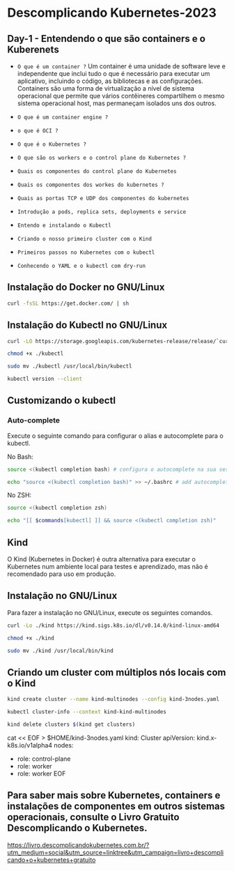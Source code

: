 # Descomplicando Kubernetes-2023

## Day-1 - Entendendo o que são containers e o Kuberenets

- `O que é um container ?`
  Um container é uma unidade de software leve e independente que inclui tudo o que é necessário para executar um aplicativo, incluindo o código, as bibliotecas e as configurações. Containers são uma forma de virtualização a nível de sistema operacional que permite que vários contêineres compartilhem o mesmo sistema operacional host, mas permaneçam isolados uns dos outros.

- `O que é um container engine ?`
- `o que é OCI ?`
- `O que é o Kubernetes ?`
- `O que são os workers e o control plane do Kubernetes ?`
- `Quais os componentes do control plane do Kubernetes`
- `Quais os componentes dos workes do kubernetes ?`
- `Quais as portas TCP e UDP dos componentes do kubernetes`
- `Introdução a pods, replica sets, deployments e service`
- `Entendo e instalando o Kubectl`
- `Criando o nosso primeiro cluster com o Kind`
- `Primeiros passos no Kubernetes com o kubectl`
- `Conhecendo o YAML e o kubectl com dry-run`

## Instalação do Docker no GNU/Linux

```bash
curl -fsSL https://get.docker.com/ | sh
```

## Instalação do Kubectl no GNU/Linux

```bash
curl -LO https://storage.googleapis.com/kubernetes-release/release/`curl -s https://storage.googleapis.com/kubernetes-release/release/stable.txt`/bin/linux/amd64/kubectl
```

```bash
chmod +x ./kubectl
```

```bash
sudo mv ./kubectl /usr/local/bin/kubectl
```

```bash
kubectl version --client
```

## Customizando o kubectl

### Auto-complete

Execute o seguinte comando para configurar o alias e autocomplete para o kubectl.

No Bash:

```bash
source <(kubectl completion bash) # configura o autocomplete na sua sessão atual (antes, certifique-se de ter instalado o pacote bash-completion).
```

```bash
echo "source <(kubectl completion bash)" >> ~/.bashrc # add autocomplete permanentemente ao seu shell.
```

No ZSH:

```bash
source <(kubectl completion zsh)
```

```bash
echo "[[ $commands[kubectl] ]] && source <(kubectl completion zsh)"
```

## Kind

O Kind (Kubernetes in Docker) é outra alternativa para executar o Kubernetes num ambiente local para testes e aprendizado, mas não é recomendado para uso em produção.

## Instalação no GNU/Linux

Para fazer a instalação no GNU/Linux, execute os seguintes comandos.

```bash
curl -Lo ./kind https://kind.sigs.k8s.io/dl/v0.14.0/kind-linux-amd64
```

```bash
chmod +x ./kind
```

```bash
sudo mv ./kind /usr/local/bin/kind
```

## Criando um cluster com múltiplos nós locais com o Kind

```bash
kind create cluster --name kind-multinodes --config kind-3nodes.yaml
```

```bash
kubectl cluster-info --context kind-kind-multinodes
```

```bash
kind delete clusters $(kind get clusters)
```

cat << EOF > $HOME/kind-3nodes.yaml
kind: Cluster
apiVersion: kind.x-k8s.io/v1alpha4
nodes:

- role: control-plane
- role: worker
- role: worker
  EOF

## Para saber mais sobre Kubernetes, containers e instalações de componentes em outros sistemas operacionais, consulte o Livro Gratuito Descomplicando o Kubernetes.

https://livro.descomplicandokubernetes.com.br/?utm_medium=social&utm_source=linktree&utm_campaign=livro+descomplicando+o+kubernetes+gratuito
